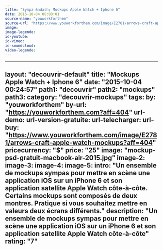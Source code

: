```yaml
---
title: "Sympa &ndash; Mockups Apple Watch + Iphone 6"
date: 2015-10-04 00:00:01
source-name: "youworkforthem"  
source-url: "https://www.youworkforthem.com/image/E2781/arrows-craft-apple-watch-mockups?aff=404"
image:
image-legende:
id-youtube:
id-vimeo:
id-soundcloud:
video-legende:
---
```

---
layout: "decouvrir-default"
title: "Mockups Apple Watch + Iphone 6"
date: "2015-10-04 00:24:57"
path1: "decouvrir"
path2: "mockups"
path3:
category: "decouvrir-mockups"
tags:
by: "youworkforthem"
by-url: "https://youworkforthem.com?aff=404"
url-demo:
url-version-gratuite:
url-telecharger:
url-buy: "https://www.youworkforthem.com/image/E2781/arrows-craft-apple-watch-mockups?aff=404"
pricecurrency: "$"
price: "25"
image: "mockup-psd-gratuit-macbook-air-2015.jpg"
image-2:
image-3:
image-4:
image-5:
intro: "Un ensemble de mockups sympas pour mettre en scène une application iOS sur un iPhone 6 et son application satellite Apple Watch côte-à-côte. Certains mockups sont composés de deux montres. Pratique si vous souhaitez mettre en valeurs deux écrans différents."
description: "Un ensemble de mockups sympas pour mettre en scène une application iOS sur un iPhone 6 et son application satellite Apple Watch côte-à-côte"
rating: "7"
---
